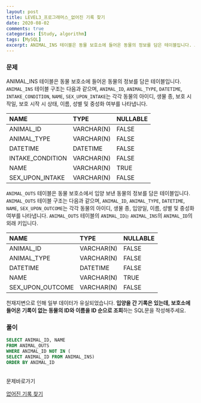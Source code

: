 ```yaml
---
layout: post
title: LEVEL3_프로그래머스_없어진 기록 찾기
date: 2020-08-02
comments: true
categories: [Study, algorithm]
tags: [MySQL]
excerpt: ANIMAL_INS 테이블은 동물 보호소에 들어온 동물의 정보를 담은 테이블입니다. ANIMAL_INS 테이블 구조는 다음과 같으며, ANIMAL_ID, ANIMAL_TYPE, DATETIME, INTAKE_CONDITION, NAME, SEX_UPON_INTAKE는 각각 동물의 아이디, 생물 종, 보호 시작일, 보호 시작 시 상태, 이름, 성별 및 중성화 여부를 나타냅니다.
---
```


### 문제

ANIMAL_INS 테이블은 동물 보호소에 들어온 동물의 정보를 담은 테이블입니다. `ANIMAL_INS` 테이블 구조는 다음과 같으며, `ANIMAL_ID`, `ANIMAL_TYPE`, `DATETIME`, `INTAKE_CONDITION`, `NAME`, `SEX_UPON_INTAKE`는 각각 동물의 아이디, 생물 종, 보호 시작일, 보호 시작 시 상태, 이름, 성별 및 중성화 여부를 나타냅니다.

| NAME | TYPE | NULLABLE | 
| :-------- | :--------------- | :----------------- |
| ANIMAL_ID | VARCHAR(N) | FALSE | 
| ANIMAL_TYPE | VARCHAR(N) | FALSE | 
| DATETIME | DATETIME	| FALSE | 
| INTAKE_CONDITION	| VARCHAR(N) | FALSE | 
| NAME	| VARCHAR(N) | TRUE | 
| SEX_UPON_INTAKE| VARCHAR(N) | FALSE | 

`ANIMAL_OUTS` 테이블은 동물 보호소에서 입양 보낸 동물의 정보를 담은 테이블입니다. `ANIMAL_OUTS` 테이블 구조는 다음과 같으며, `ANIMAL_ID`, `ANIMAL_TYPE`, `DATETIME`, `NAME`, `SEX_UPON_OUTCOME`는 각각 동물의 아이디, 생물 종, 입양일, 이름, 성별 및 중성화 여부를 나타냅니다. `ANIMAL_OUTS` 테이블의 `ANIMAL_ID는` `ANIMAL_INS`의 `ANIMAL_ID`의 외래 키입니다.

| NAME | TYPE | NULLABLE | 
| :-------- | :--------------- | :----------------- |
| ANIMAL_ID | VARCHAR(N) | FALSE | 
| ANIMAL_TYPE | VARCHAR(N) | FALSE | 
| DATETIME | DATETIME	| FALSE | 
| NAME	| VARCHAR(N) | TRUE | 
| SEX_UPON_OUTCOME| VARCHAR(N) | FALSE | 

천재지변으로 인해 일부 데이터가 유실되었습니다. **입양을 간 기록은 있는데, 보호소에 들어온 기록이 없는 동물의 ID와 이름을 ID 순으로 조회**하는 SQL문을 작성해주세요.

### 풀이

```sql
SELECT ANIMAL_ID, NAME
FROM ANIMAL_OUTS
WHERE ANIMAL_ID NOT IN (
SELECT ANIMAL_ID FROM ANIMAL_INS)
ORDER BY ANIMAL_ID
```

<br>
<span class="reference">문제바로가기</span>

[없어진 기록 찾기](https://programmers.co.kr/learn/courses/30/lessons/59042)
